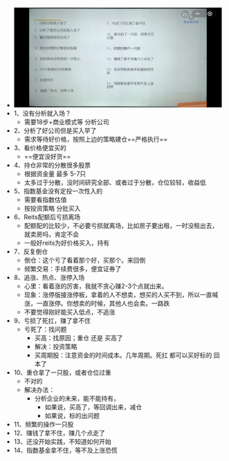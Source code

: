 - ![image.png](../assets/image_1681189488977_0.png)
- 1、没有分析就入场？
	- 需要18步+商业模式等 分析公司
- 2、分析了好公司但是买入早了
	- 需求等待好价格，按照上边的策略建仓==严格执行==
- 3、看价格便宜买的
	- ==便宜没好货==
- 4、持仓非常的分散很多股票
	- 根据资金量 最多 5-7只
	- 太多过于分散，没时间研究全部、或者过于分散，仓位较轻，收益低
- 5、指数基金没有定投一次性入的
	- 需要看指数估值
	- 按投资策略 分批买入
- 6、Reits配额后亏损离场
	- 配额配的比较少，不必要亏损就离场，比如房子要出租，一时没租出去，就卖房吗，肯定不会
	- 一般好reits为好价格买入，持有
- 7、反复倒仓
	- 倒仓：这个亏了看着那个好，买那个。来回倒
	- 频繁交易：手续费很多，便宜证券了
- 8、追涨、热点、涨停入场
	- 心里：看着涨的厉害，我就不贪心赚2-3个点就出来。
	- 现象：涨停版接涨停板，拿着的人不想卖，想买的人买不到，所以一直喊涨，一直涨停。你想卖的时候，其他人也会卖。一路跌
	- 不要觉得刚好能买入低点，不追涨
- 9、亏损了死扛，赚了拿不住
	- 亏死了：找问题
		- 买高：找原因；重仓 还是 买高了
		- 解决：投资策略
		- 买周期股：注意资金的时间成本。几年周期。死扛 都可以买好标的 回本了
- 10、重仓拿了一只股，或者仓位过重
	- 不对的
	- 解决办法：
		- 分析企业的未来，能不能持有，
			- 如果说，买高了，等回调出来，减仓
			- 如果说，标的出问题
- 11、频繁的操作一只股
- 12、赚钱了拿不住，赚几个点走了
- 13、还没开始实践，不知道如何开始
- 14、指数基金拿不住，等不及上涨恐慌